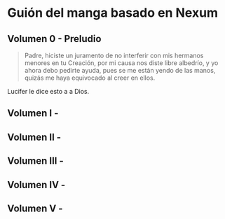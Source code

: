 # Guión del manga basado en Nexum

## Volumen 0 - Preludio

> Padre, hiciste un juramento de no interferir con mis hermanos menores en tu Creación, por mi causa nos diste libre albedrío, y yo ahora debo pedirte ayuda, pues se me están yendo de las manos, quizás me haya equivocado al creer en ellos.

Lucifer le dice esto a a Dios.

## Volumen I -

## Volumen II -

## Volumen III -

## Volumen IV -

## Volumen V -

